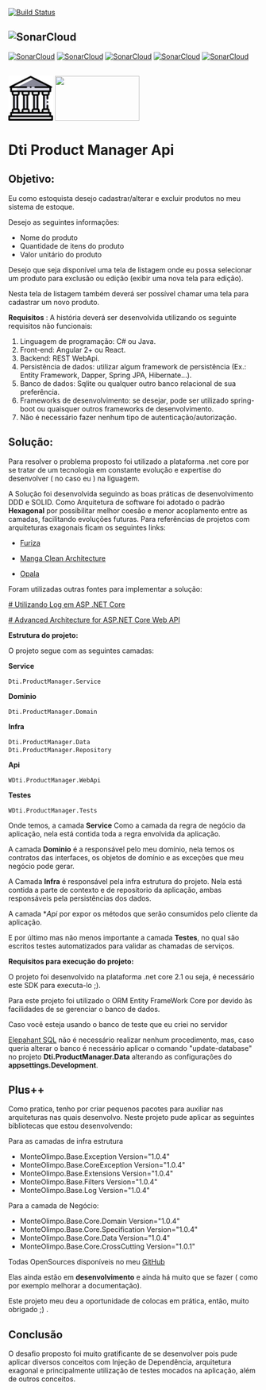 [![Build Status](https://dev.azure.com/MMarlonMs/MonteOlimpo/_apis/build/status/mmarlonms.dti-product-manager-api)](https://dev.azure.com/MMarlonMs/MonteOlimpo/_build/latest?definitionId=1)


## ![SonarCloud](https://sonarcloud.io/images/project_badges/sonarcloud-white.svg)
[![SonarCloud](https://sonarcloud.io/api/project_badges/measure?project=dti-product-manager-api&metric=ncloc)](https://sonarcloud.io/dashboard?id=dti-product-manager-api)
[![SonarCloud](https://sonarcloud.io/api/project_badges/measure?project=dti-product-manager-api&metric=duplicated_lines_density)](https://sonarcloud.io/dashboard?id=dti-product-manager-api)
[![SonarCloud](https://sonarcloud.io/api/project_badges/measure?project=dti-product-manager-api&metric=bugs)](https://sonarcloud.io/dashboard?id=dti-product-manager-api)
[![SonarCloud](https://sonarcloud.io/api/project_badges/measure?project=dti-product-manager-api&metric=vulnerabilities)](https://sonarcloud.io/dashboard?id=dti-product-manager-api)
[![SonarCloud](https://sonarcloud.io/api/project_badges/measure?project=dti-product-manager-api&metric=code_smells)](https://sonarcloud.io/dashboard?id=dti-product-manager-api)



<br />
<div>
<img src="https://github.com/mmarlonms/monte-olimpo/blob/master/docs/monte-olimpo-logo.png" width="90" height="90">
<img src="https://raw.githubusercontent.com/mmarlonms/dti-product-manager-api/master/docs/dti-logo.jpeg" width="170" height="90">
</div>

# Dti Product Manager Api


**Objetivo:**
------------


Eu como estoquista desejo cadastrar/alterar e excluir produtos no meu sistema de estoque.

Desejo as seguintes informações:
* Nome do produto
* Quantidade de itens do produto
* Valor unitário do produto

Desejo que seja disponível uma tela de listagem onde eu possa selecionar um produto para exclusão ou
edição (exibir uma nova tela para edição).

Nesta tela de listagem também deverá ser possível chamar uma tela para cadastrar um novo produto.

**Requisitos**  :
A história deverá ser desenvolvida utilizando os seguinte requisitos não funcionais:
1. Linguagem de programação: C# ou Java.
2. Front-end: Angular 2+ ou React.
3. Backend: REST WebApi.
4. Persistência de dados: utilizar algum framework de persistência (Ex.: Entity Framework, Dapper, Spring
JPA, Hibernate...).
5. Banco de dados: Sqlite ou qualquer outro banco relacional de sua preferência.
6. Frameworks de desenvolvimento: se desejar, pode ser utilizado spring-boot ou quaisquer outros
frameworks de desenvolvimento.
7. Não é necessário fazer nenhum tipo de autenticação/autorização.



**Solução:**
------------

Para resolver o problema proposto foi utilizado a plataforma .net core por se tratar de um tecnologia em constante evolução e expertise do desenvolver ( no caso eu ) na liguagem. 

A Solução foi desenvolvida seguindo as boas práticas de desenvolvimento  DDD e SOLID. 
Como Arquitetura de software foi adotado o padrão **Hexagonal** por possibilitar melhor coesão e menor acoplamento entre as camadas, facilitando evoluções futuras. Para referências de projetos com arquiteturas exagonais ficam os seguintes links: 

- [Furiza](https://github.com/ivanborges/furiza-aspnetcore "Furiza")

- [Manga Clean Architecture](https://github.com/ivanpaulovich/clean-architecture-manga "Manga Clean Architecture")

- [Opala](https://github.com/OleConsignado/opala "Opala")

Foram utilizadas outras fontes para implementar a solução: 

[# Utilizando Log em ASP .NET Core]([https://medium.com/@fernando.abreu/utilizando-log-em-asp-net-core-171e90732ec5](https://medium.com/@fernando.abreu/utilizando-log-em-asp-net-core-171e90732ec5))


[# Advanced Architecture for ASP.NET Core Web API](https://www.infoq.com/articles/advanced-architecture-aspnet-core)

**Estrutura do projeto:**

O projeto segue com as seguintes camadas: 

 **Service**
 
	Dti.ProductManager.Service

**Dominio**   

	Dti.ProductManager.Domain
**Infra**  

	Dti.ProductManager.Data
	Dti.ProductManager.Repository
**Api**

	WDti.ProductManager.WebApi
	
**Testes**

	WDti.ProductManager.Tests

Onde temos, a camada **Service** Como a camada da regra de negócio da aplicação, nela está contida toda a regra envolvida da aplicação. 

A camada **Dominio** é a responsável pelo meu domínio, nela temos os contratos das interfaces, os objetos de domínio e as exceções que meu negócio pode gerar.

A Camada **Infra** é responsável pela infra estrutura do projeto. Nela está contida a parte de contexto e de repositorio da aplicação, ambas responsáveis pela persistências dos dados. 

A camada **Api* por expor os métodos que serão consumidos pelo cliente da aplicação.

E por último mas não menos importante a camada **Testes**, no qual são escritos testes automatizados para validar as chamadas de serviços.

**Requisitos para execução do projeto:**

O projeto foi desenvolvido na plataforma .net core 2.1 ou seja, é necessário este SDK para executa-lo ;).

Para este projeto foi utilizado o ORM Entity FrameWork Core por devido às facilidades de se gerenciar o banco de dados.

Caso você esteja usando o banco de teste que eu criei no servidor 

[Elepahant SQL](https://customer.elephantsql.com) não é necessário realizar nenhum procedimento, mas,  caso queria alterar o banco é necessário aplicar o comando "update-database" no projeto __Dti.ProductManager.Data__ alterando as configurações do __appsettings.Development__.



**Plus++**
------------
Como pratica, tenho por  criar pequenos pacotes para auxiliar nas arquiteturas nas quais desenvolvo. Neste projeto pude aplicar as seguintes bibliotecas que estou desenvolvendo:

Para as camadas de infra estrutura

* MonteOlimpo.Base.Exception Version="1.0.4" 
* MonteOlimpo.Base.CoreException Version="1.0.4" 
* MonteOlimpo.Base.Extensions Version="1.0.4"
* MonteOlimpo.Base.Filters Version="1.0.4" 
* MonteOlimpo.Base.Log Version="1.0.4"


Para a camada de Negócio:

* MonteOlimpo.Base.Core.Domain	 Version="1.0.4" 
* MonteOlimpo.Base.Core.Specification Version="1.0.4" 
* MonteOlimpo.Base.Core.Data Version="1.0.4" 
* MonteOlimpo.Base.Core.CrossCutting Version="1.0.1" 


Todas OpenSources disponíveis no meu [GitHub](https://github.com/mmarlonms)

Elas ainda estão em **desenvolvimento** e ainda há muito que se fazer ( como por exemplo melhorar a documentação).

Este projeto meu deu a oportunidade de colocas em prática, então, muito obrigado ;) .


**Conclusão**
------------

O desafio proposto foi muito gratificante de se desenvolver pois pude aplicar diversos conceitos com Injeção de Dependência, arquitetura exagonal e principalmente utilização de testes mocados na aplicação, além de outros conceitos. 
